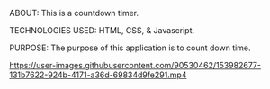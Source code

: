 ABOUT: This is a countdown timer.

TECHNOLOGIES USED: HTML, CSS, & Javascript.

PURPOSE: The purpose of this application is to count down time.

https://user-images.githubusercontent.com/90530462/153982677-131b7622-924b-4171-a36d-69834d9fe291.mp4
